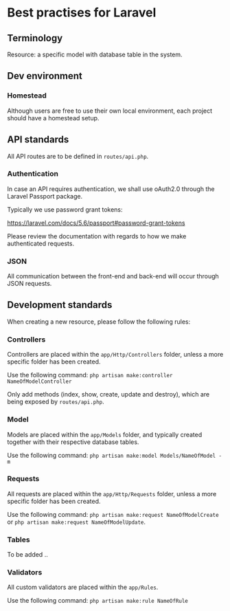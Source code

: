 # Best practises for Laravel

## Terminology

Resource: a specific model with database table in the system.

## Dev environment

### Homestead

Although users are free to use their own local environment, each project should have a homestead setup.

## API standards

All API routes are to be defined in `routes/api.php`.

### Authentication

In case an API requires authentication, we shall use oAuth2.0 through the Laravel Passport package.

Typically we use password grant tokens:

https://laravel.com/docs/5.6/passport#password-grant-tokens

Please review the documentation with regards to how we make authenticated requests.

### JSON

All communication between the front-end and back-end will occur through JSON requests.

## Development standards

When creating a new resource, please follow the following rules:

### Controllers

Controllers are placed within the `app/Http/Controllers` folder, unless a more specific folder has been created.

Use the following command: `php artisan make:controller NameOfModelController`

Only add methods (index, show, create, update and destroy), which are being exposed by `routes/api.php`.

### Model

Models are placed within the `app/Models` folder, and typically created together with their respective database tables.

Use the following command: `php artisan make:model Models/NameOfModel -m`

### Requests

All requests are placed within the `app/Http/Requests` folder, unless a more specific folder has been created.

Use the following command: `php artisan make:request NameOfModelCreate` or `php artisan make:request NameOfModelUpdate`.

### Tables

To be added ..

### Validators

All custom validators are placed within the `app/Rules`.

Use the following command: `php artisan make:rule NameOfRule`
